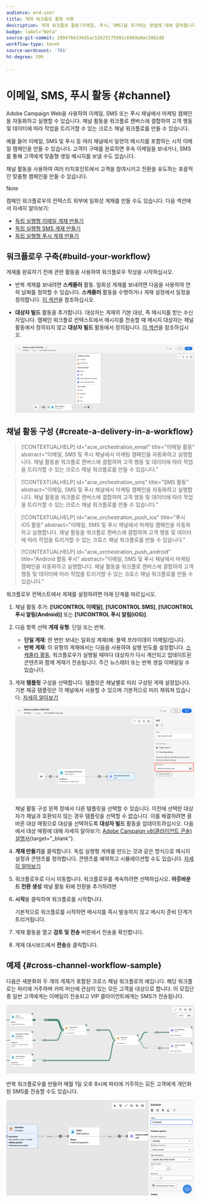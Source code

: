 ```yaml
---
audience: end-user
title: 게재 워크플로 활동 사용
description: 게재 워크플로 활동(이메일, 푸시, SMS)을 추가하는 방법에 대해 알아봅니다.
badge: label="Beta"
source-git-commit: 2894766336d5ac52625175981c6969a0ac5882d8
workflow-type: tm+mt
source-wordcount: '781'
ht-degree: 59%

---
```



# 이메일, SMS, 푸시 활동 {#channel}

Adobe Campaign Web을 사용하여 이메일, SMS 또는 푸시 채널에서 마케팅 캠페인을 자동화하고 실행할 수 있습니다. 채널 활동을 워크플로 캔버스에 결합하여 고객 행동 및 데이터에 따라 작업을 트리거할 수 있는 크로스 채널 워크플로를 만들 수 있습니다.

예를 들어 이메일, SMS 및 푸시 등 여러 채널에서 일련의 메시지를 포함하는 시작 이메일 캠페인을 만들 수 있습니다. 고객이 구매를 완료하면 후속 이메일을 보내거나, SMS를 통해 고객에게 맞춤형 생일 메시지를 보낼 수도 있습니다.

채널 활동을 사용하여 여러 터치포인트에서 고객을 참여시키고 전환을 유도하는 포괄적인 맞춤형 캠페인을 만들 수 있습니다.

>[!NOTE]
>
>캠페인 워크플로우의 컨텍스트 외부에 일회성 게재를 만들 수도 있습니다. 다음 섹션에서 자세히 알아보기:
>* [독립 실행형 이메일 게재 만들기](../../email/create-email.md)
>* [독립 실행형 SMS 게재 만들기](../../sms/create-sms.md)
>* [독립 실행형 푸시 게재 만들기](../../push/create-push.md)

## 워크플로우 구축{#build-your-workflow}

게재를 완료하기 전에 관련 활동을 사용하여 워크플로우 작성을 시작하십시오.

* 반복 게재를 보내려면 **스케줄러** 활동. 일회성 게재를 보내려면 다음을 사용하여 연락 날짜를 정의할 수 있습니다. **스케줄러** 활동을 수행하거나 게재 설정에서 일정을 정의합니다. [이 섹션](scheduler.md)을 참조하십시오.

* **대상자 빌드** 활동을 추가합니다. 대상자는 게재의 기본 대상, 즉 메시지를 받는 수신자입니다. 캠페인 워크플로 컨텍스트에서 메시지를 전송할 때 메시지 대상자는 채널 활동에서 정의되지 않고 **대상자 빌드** 활동에서 정의됩니다. [이 섹션](build-audience.md)을 참조하십시오.

  ![](../../msg/assets/add-delivery-in-wf.png)

## 채널 활동 구성 {#create-a-delivery-in-a-workflow}


>[!CONTEXTUALHELP]
>id="acw_orchestration_email"
>title="이메일 활동"
>abstract="이메일, SMS 및 푸시 채널에서 마케팅 캠페인을 자동화하고 실행합니다. 채널 활동을 워크플로 캔버스에 결합하여 고객 행동 및 데이터에 따라 작업을 트리거할 수 있는 크로스 채널 워크플로를 만들 수 있습니다."


>[!CONTEXTUALHELP]
>id="acw_orchestration_sms"
>title="SMS 활동"
>abstract="이메일, SMS 및 푸시 채널에서 마케팅 캠페인을 자동화하고 실행합니다. 채널 활동을 워크플로 캔버스에 결합하여 고객 행동 및 데이터에 따라 작업을 트리거할 수 있는 크로스 채널 워크플로를 만들 수 있습니다."


>[!CONTEXTUALHELP]
>id="acw_orchestration_push_ios"
>title="푸시 iOS 활동"
>abstract="이메일, SMS 및 푸시 채널에서 마케팅 캠페인을 자동화하고 실행합니다. 채널 활동을 워크플로 캔버스에 결합하여 고객 행동 및 데이터에 따라 작업을 트리거할 수 있는 크로스 채널 워크플로를 만들 수 있습니다."


>[!CONTEXTUALHELP]
>id="acw_orchestration_push_android"
>title="Android 활동 푸시"
>abstract="이메일, SMS 및 푸시 채널에서 마케팅 캠페인을 자동화하고 실행합니다. 채널 활동을 워크플로 캔버스에 결합하여 고객 행동 및 데이터에 따라 작업을 트리거할 수 있는 크로스 채널 워크플로를 만들 수 있습니다."

워크플로우 컨텍스트에서 게재를 설정하려면 아래 단계를 따르십시오.

1. 채널 활동 추가: **[!UICONTROL 이메일]**, **[!UICONTROL SMS]**, **[!UICONTROL 푸시 알림(Android)]** 또는 **[!UICONTROL 푸시 알림(iOS)]**.

1. 다음 항목 선택 **게재 유형**: 단일 또는 반복.

   * **단일 게재**: 한 번만 보내는 일회성 게재(예: 블랙 프라이데이 이메일)입니다.
   * **반복 게재**: 이 유형의 게재에서는 다음을 사용하여 실행 빈도를 설정합니다. [스케줄러 활동](scheduler.md). 워크플로우가 실행될 때마다 대상자가 다시 계산되고 업데이트된 콘텐츠와 함께 게재가 전송됩니다. 주간 뉴스레터 또는 반복 생일 이메일일 수 있습니다.

1. 게재 **템플릿** 구성을 선택합니다. 템플릿은 채널별로 미리 구성된 게재 설정입니다. 기본 제공 템플릿은 각 채널에서 사용할 수 있으며 기본적으로 미리 채워져 있습니다. [자세히 알아보기](../../msg/delivery-template.md)

   ![](../assets/delivery-activity-in-wf.png)

   채널 활동 구성 왼쪽 창에서 다른 템플릿을 선택할 수 있습니다. 이전에 선택한 대상자가 채널과 호환되지 않는 경우 템플릿을 선택할 수 없습니다. 이를 해결하려면 올바른 대상 매핑으로 대상을 선택하도록 **대상자 빌드** 활동을 업데이트하십시오. 다음에서 대상 매핑에 대해 자세히 알아보기: [Adobe Campaign v8(클라이언트 콘솔) 설명서](https://experienceleague.adobe.com/docs/campaign/campaign-v8/audience/add-profiles/target-mappings.html){target="_blank"}.

1. **게재 만들기**&#x200B;를 클릭합니다. 독립 실행형 게재를 만드는 것과 같은 방식으로 메시지 설정과 콘텐츠를 정의합니다. 콘텐츠를 예약하고 시뮬레이션할 수도 있습니다. [자세히 알아보기](../../msg/gs-messages.md)

1. 워크플로우로 다시 이동합니다. 워크플로우를 계속하려면 선택하십시오. **아웃바운드 전환 생성** 채널 활동 뒤에 전환을 추가하려면

1. **시작**&#x200B;을 클릭하여 워크플로를 시작합니다.

   기본적으로 워크플로를 시작하면 메시지를 즉시 발송하지 않고 메시지 준비 단계가 트리거됩니다.

1. 게재 활동을 열고 **검토 및 전송** 버튼에서 전송을 확인합니다.

1. 게재 대시보드에서 **전송**&#x200B;을 클릭합니다.

## 예제 {#cross-channel-workflow-sample}

다음은 세분화와 두 개의 게재가 포함된 크로스 채널 워크플로의 예입니다. 해당 워크플로는 파리에 거주하며 커피 머신에 관심이 있는 모든 고객을 대상으로 합니다. 이 모집단 중 일반 고객에게는 이메일이 전송되고 VIP 클라이언트에게는 SMS가 전송됩니다.

![](../assets/workflow-channel-example.png)

<!--
description, which use case you can perform (common other activities that you can link before of after the activity)

how to add and configure the activity

example of a configured activity within a workflow
The Email delivery activity allows you to configure the sending an email in a workflow. 

-->

반복 워크플로우를 만들어 매월 1일 오후 8시에 파리에 거주하는 모든 고객에게 개인화된 SMS를 전송할 수도 있습니다.

![](../assets/workflow-channel-example2.png)

<!-- Scheduled emails available?

This can be a single send email and sent just once, or it can be a recurring email.
* Single send emails are standard emails, sent once.
* Recurring emails allow you to send the same email multiple times to different targets over a defined period. You can aggregate the deliveries per period in order to get reports that correspond to your needs.

When linked to a scheduler, you can define recurring emails.
Email recipients are defined upstream of the activity in the same workflow, via an Audience targeting activity.

-->


<!--The message preparation is triggered according to the workflow execution parameters. From the message dashboard, you can select whether to request or not a manual confirmation to send the message (required by default). You can start the workflow manually or place a scheduler activity in the workflow to automate execution.-->
